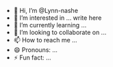 - 👋 Hi, I’m @Lynn-nashe
- 👀 I’m interested in ... write here
- 🌱 I’m currently learning ...
- 💞️ I’m looking to collaborate on ...
- 📫 How to reach me ...
- 😄 Pronouns: ...
- ⚡ Fun fact: ...

<!---
Lynn-nashe/Lynn-nashe is a ✨ special ✨ repository because its `README.md` (this file) appears on your GitHub profile.
You can click the Preview link to take a look at your changes.
--->
